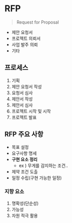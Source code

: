 # RFP

> Request for Proposal

* 제안 요청서
* 프로젝트 의뢰서
* 사업 발주 의뢰
* 기타

## 프로세스

1. 기획
2. 제안 요청서 작성
3. 요청서 심사
4. 제안서 작성
5. 제안서 심사
6. 프로젝트 시작 및 시작
7. 프로젝트 발표

## RFP 주요 사항

* 목표 설정
* 요구사항 명세
* **구현 요소 정리**
  * ex ) 무게를 감지하는 조건..
* 제약 조건 도출
* 일정 수립(구현 가능한 일정)

### 지향 요소

1. 명확성(단순성)
2. 가능성
3. 자원 적극 활용







